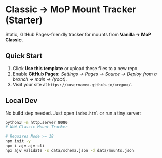 # Classic → MoP Mount Tracker (Starter)

Static, GitHub Pages–friendly tracker for mounts from **Vanilla → MoP Classic**.

## Quick Start
1. Click **Use this template** or upload these files to a new repo.
2. Enable **GitHub Pages**: *Settings → Pages → Source → Deploy from a branch → main → /(root)*.
3. Visit your site at `https://<username>.github.io/<repo>/`.

## Local Dev
No build step needed. Just open `index.html` or run a tiny server:
```bash
python3 -m http.server 8080
# WoW-Classic-Mount-Tracker

# Requires Node >= 18
npm init -y
npm i ajv ajv-cli
npx ajv validate -s data/schema.json -d data/mounts.json
